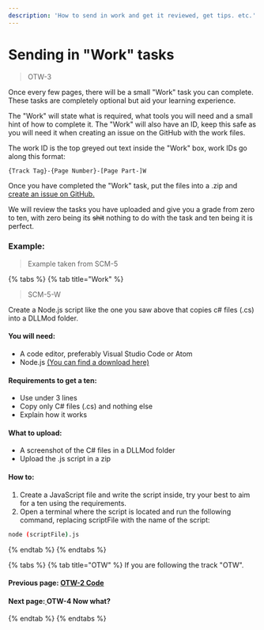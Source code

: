```yaml
---
description: 'How to send in work and get it reviewed, get tips. etc.'
---
```


# Sending in "Work" tasks

> OTW-3

Once every few pages, there will be a small "Work" task you can complete. These tasks are completely optional but aid your learning experience.

The "Work" will state what is required, what tools you will need and a small hint of how to complete it. The "Work" will also have an ID, keep this safe as you will need it when creating an issue on the GitHub with the work files.

The work ID is the top greyed out text inside the "Work" box, work IDs go along this format:

```text
{Track Tag}-{Page Number}-[Page Part-]W
```

Once you have completed the "Work" task, put the files into a .zip and [create an issue on GitHub.](https://github.com/OE-O/tutorials/issues/new/choose)

We will review the tasks you have uploaded and give you a grade from zero to ten, with zero being its ~~shit~~ nothing to do with the task and ten being it is perfect.

### Example:

> Example taken from SCM-5

{% tabs %}
{% tab title="Work" %}
> SCM-5-W

Create a Node.js script like the one you saw above that copies c\# files \(.cs\) into a DLLMod folder.

#### You will need:

* A code editor, preferably Visual Studio Code or Atom
* Node.js [\(You can find a download here\)](https://nodejs.org)

#### Requirements to get a ten:

* Use under 3 lines
* Copy only C\# files \(.cs\) and nothing else
* Explain how it works

#### What to upload:

* A screenshot of the C\# files in a DLLMod folder
* Upload the .js script in a zip

#### How to:

1. Create a JavaScript file and write the script inside, try your best to aim for a ten using the requirements.
2. Open a terminal where the script is located and run the following command, replacing scriptFile with the name of the script:

```bash
node (scriptFile).js
```
{% endtab %}
{% endtabs %}

{% tabs %}
{% tab title="OTW" %}
If you are following the track "OTW".

#### Previous page: [OTW-2 Code](otw-2.md)

#### Next page:[ ](otw-2.md)OTW-4 Now what?
{% endtab %}
{% endtabs %}

